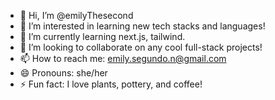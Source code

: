 - 👋 Hi, I’m @emilyThesecond
- 👀 I’m interested in learning new tech stacks and languages!
- 🌱 I’m currently learning next.js, tailwind.
- 💞️ I’m looking to collaborate on any cool full-stack projects!
- 📫 How to reach me: emily.segundo.n@gmail.com
- 😄 Pronouns: she/her
- ⚡ Fun fact: I love plants, pottery, and coffee!
<!---
emilyThesecond/emilyThesecond is a ✨ special ✨ repository because its `README.md` (this file) appears on your GitHub profile.
You can click the Preview link to take a look at your changes.
--->
